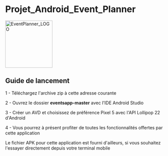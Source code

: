 # Projet_Android_Event_Planner

<img align="center" alt="EventPlanner_LOGO" width="150" src="https://github.com/Synez7/Projet_Android_Event_Planner/blob/main/eventsapp-master/app/src/main/res/mipmap-hdpi/ic_launcher_eventplanner.png">

## Guide de lancement

1 - Téléchargez l'archive zip à cette adresse courante 

2 - Ouvrez le dossier **eventsapp-master** avec l'IDE Android Studio

3 - Créer un AVD et choisissez de préférence Pixel 5 avec l'API Lollipop 22 d'Android

4 - Vous pourrez à présent profiter de toutes les fonctionnalités offertes par cette application


Le fichier APK pour cette application est fourni d'ailleurs, si vous souhaitez l'essayer directement depuis votre terminal mobile

